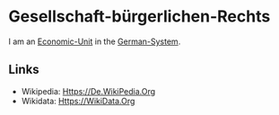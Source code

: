 # Gesellschaft-bürgerlichen-Rechts

I am an [Economic-Unit](130020002.md) in the [German-System](8000998.md).

## Links

- Wikipedia: [Https://De.WikiPedia.Org](https://de.wikipedia.org/wiki/Gesellschaft_b%C3%BCrgerlichen_Rechts_(Deutschland))
- Wikidata: [Https://WikiData.Org](https://www.wikidata.org/wiki/Q33134157)
